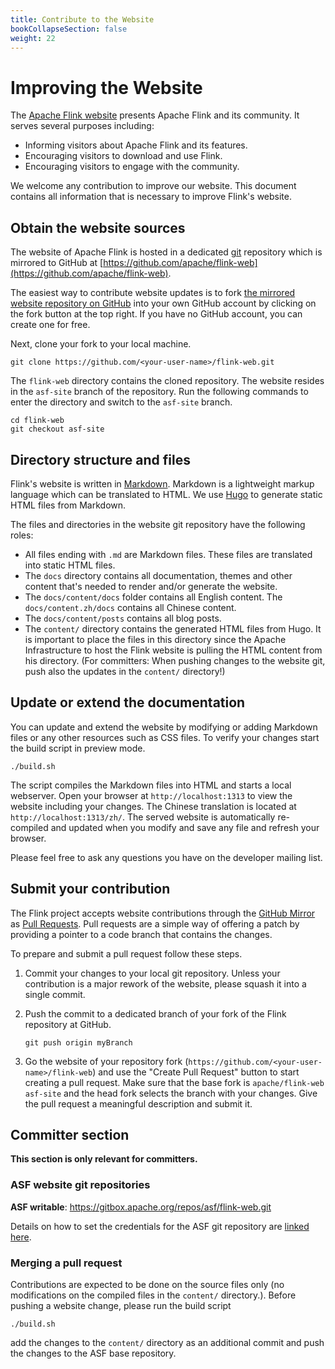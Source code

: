 ```yaml
---
title: Contribute to the Website
bookCollapseSection: false
weight: 22
---
```


# Improving the Website

The [Apache Flink website](http://flink.apache.org) presents Apache Flink and its community. It serves several purposes including:

- Informing visitors about Apache Flink and its features.
- Encouraging visitors to download and use Flink.
- Encouraging visitors to engage with the community.

We welcome any contribution to improve our website. This document contains all information that is necessary to improve Flink's website.

## Obtain the website sources

The website of Apache Flink is hosted in a dedicated [git](http://git-scm.com/) repository which is mirrored to GitHub at [https://github.com/apache/flink-web](https://github.com/apache/flink-web).

The easiest way to contribute website updates is to fork [the mirrored website repository on GitHub](https://github.com/apache/flink-web) into your own GitHub account by clicking on the fork button at the top right. If you have no GitHub account, you can create one for free.

Next, clone your fork to your local machine.

```
git clone https://github.com/<your-user-name>/flink-web.git
```

The `flink-web` directory contains the cloned repository. The website resides in the `asf-site` branch of the repository. Run the following commands to enter the directory and switch to the `asf-site` branch.

```
cd flink-web
git checkout asf-site
```

## Directory structure and files

Flink's website is written in [Markdown](http://daringfireball.net/projects/markdown/). Markdown is a lightweight markup language which can be translated to HTML. We use [Hugo](https://gohugo.io/) to generate static HTML files from Markdown.

The files and directories in the website git repository have the following roles:

- All files ending with `.md` are Markdown files. These files are translated into static HTML files.
- The `docs` directory contains all documentation, themes and other content that's needed to render and/or generate the website.
- The `docs/content/docs` folder contains all English content. The `docs/content.zh/docs` contains all Chinese content.
- The `docs/content/posts` contains all blog posts. 
- The `content/` directory contains the generated HTML files from Hugo. It is important to place the files in this directory since the Apache Infrastructure to host the Flink website is pulling the HTML content from his directory. (For committers: When pushing changes to the website git, push also the updates in the `content/` directory!)

## Update or extend the documentation

You can update and extend the website by modifying or adding Markdown files or any other resources such as CSS files. To verify your changes start the build script in preview mode.

```
./build.sh
```

The script compiles the Markdown files into HTML and starts a local webserver. Open your browser at `http://localhost:1313` to view the website including your changes. The Chinese translation is located at `http://localhost:1313/zh/`. The served website is automatically re-compiled and updated when you modify and save any file and refresh your browser.

Please feel free to ask any questions you have on the developer mailing list.

## Submit your contribution

The Flink project accepts website contributions through the [GitHub Mirror](https://github.com/apache/flink-web) as [Pull Requests](https://help.github.com/articles/using-pull-requests). Pull requests are a simple way of offering a patch by providing a pointer to a code branch that contains the changes.

To prepare and submit a pull request follow these steps.

1. Commit your changes to your local git repository. Unless your contribution is a major rework of the website, please squash it into a single commit.

2. Push the commit to a dedicated branch of your fork of the Flink repository at GitHub.

   ```
   git push origin myBranch
   ```

3. Go the website of your repository fork (`https://github.com/<your-user-name>/flink-web`) and use the "Create Pull Request" button to start creating a pull request. Make sure that the base fork is `apache/flink-web asf-site` and the head fork selects the branch with your changes. Give the pull request a meaningful description and submit it.

## Committer section

**This section is only relevant for committers.**

### ASF website git repositories

**ASF writable**: https://gitbox.apache.org/repos/asf/flink-web.git

Details on how to set the credentials for the ASF git repository are [linked here](https://gitbox.apache.org/).

### Merging a pull request

Contributions are expected to be done on the source files only (no modifications on the compiled files in the `content/` directory.). Before pushing a website change, please run the build script

```
./build.sh
```

add the changes to the `content/` directory as an additional commit and push the changes to the ASF base repository.

